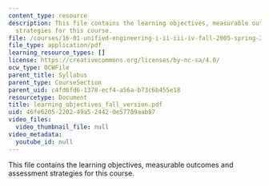```yaml
---
content_type: resource
description: This file contains the learning objectives, measurable outcomes and assessment
  strategies for this course.
file: /courses/16-01-unified-engineering-i-ii-iii-iv-fall-2005-spring-2006/46fe6205220249a524420e57709aab87_learning_objectives_fall_version.pdf
file_type: application/pdf
learning_resource_types: []
license: https://creativecommons.org/licenses/by-nc-sa/4.0/
ocw_type: OCWFile
parent_title: Syllabus
parent_type: CourseSection
parent_uid: c4fd6fd6-1378-ecf4-a56a-b73c6b455e18
resourcetype: Document
title: learning_objectives_fall_version.pdf
uid: 46fe6205-2202-49a5-2442-0e57709aab87
video_files:
  video_thumbnail_file: null
video_metadata:
  youtube_id: null
---
```

This file contains the learning objectives, measurable outcomes and assessment strategies for this course.